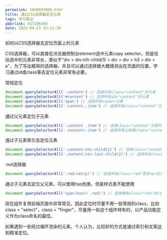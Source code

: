 ```yaml
---
permalink: 1650697899.html
title: 通过CSS选择器定位元素
tags: 学习笔记
abbrlink: 417108390
date: 2022-04-23 15:11:39
---
```

如何以CSS选择器去定位页面上的元素

<!-- more -->
CSS选择器，可以直接在浏览器控制台element选中元素copy selector，但是往往选中的元素非常长，类似于"div > div:nth-child(1) > div > div > h3 > div > a"，为了写出精简的选择器，并且可以通过选择器大概猜测出在页面的位置，学习通过id或class等去定位元素非常有必要。

常规定位
```javascript
document.querySelectorAll('.content') // 选择所有class="content"的元素
document.querySelectorAll('#content') // 选择所有id="content"的元素
document.querySelectorAll('span') // 选择所有<span>元素
document.querySelectorAll('.content,.item') // 选择所有class="content"元素和class="item"元素
```

通过父元素定位子元素
```javascript
document.querySelectorAll('.content .item') // 选择class="content"元素的class="item"子元素
document.querySelectorAll('.content>.item') // 选择所有父级是class="content"元素的class="item"子元素
```

通过子元素索引去定位元素
```javascript
document.querySelectorAll('.content:ntn-child(2)') // 选择class="content"元素的父元素的第二个子元素
document.querySelectorAll('.content:ntn-last-child(2)') // 选择所有class="content"元素的父元素的倒数第二个子元素
```

:not选择器
```javascript
document.querySelectorAll('.red:not(p)') // 选择所有class="red"而非<p>的元素
```

通过子元素去定位父元素，可以使用has伪类，但是样式表不能使用
```javascript
document.querySelectorAll('span:has(> .red)') // 选择拥有class="red"的<span>元素
```

现在组件复用前端页面中非常常见，因此定位时尽量不用一些常规的class，比如class = "select"，class = "finger"，尽量用一些这个组件特有的，以产品功能定义作为class命名的最佳。

如果遇到一些经过循环渲染的元素，个人认为，比较好的方式是通过索引和文案达到精准定位。